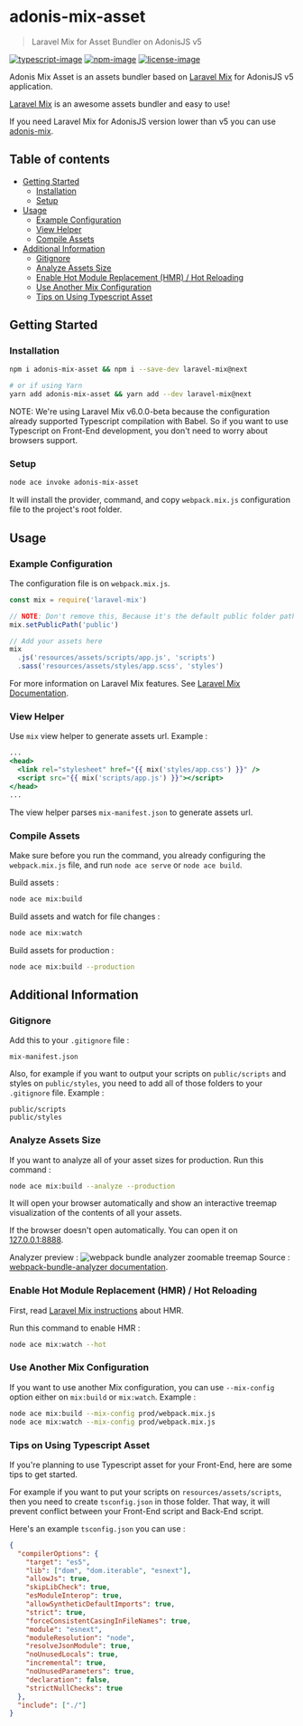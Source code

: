 # adonis-mix-asset
> Laravel Mix for Asset Bundler on AdonisJS v5

[![typescript-image]][typescript-url] [![npm-image]][npm-url] [![license-image]][license-url]

Adonis Mix Asset is an assets bundler based on [Laravel Mix](https://laravel-mix.com) for AdonisJS v5 application.

[Laravel Mix](https://laravel-mix.com) is an awesome assets bundler and easy to use!

If you need Laravel Mix for AdonisJS version lower than v5 you can use [adonis-mix](https://github.com/deathman92/adonis-mix).

<!-- START doctoc generated TOC please keep comment here to allow auto update -->
<!-- DON'T EDIT THIS SECTION, INSTEAD RE-RUN doctoc TO UPDATE -->
## Table of contents

- [Getting Started](#getting-started)
  - [Installation](#installation)
  - [Setup](#setup)
- [Usage](#usage)
  - [Example Configuration](#example-configuration)
  - [View Helper](#view-helper)
  - [Compile Assets](#compile-assets)
- [Additional Information](#additional-information)
  - [Gitignore](#gitignore)
  - [Analyze Assets Size](#analyze-assets-size)
  - [Enable Hot Module Replacement (HMR) / Hot Reloading](#enable-hot-module-replacement-hmr--hot-reloading)
  - [Use Another Mix Configuration](#use-another-mix-configuration)
  - [Tips on Using Typescript Asset](#tips-on-using-typescript-asset)

<!-- END doctoc generated TOC please keep comment here to allow auto update -->

## Getting Started

### Installation
```bash
npm i adonis-mix-asset && npm i --save-dev laravel-mix@next

# or if using Yarn
yarn add adonis-mix-asset && yarn add --dev laravel-mix@next
```

NOTE: We're using Laravel Mix v6.0.0-beta because the configuration already supported Typescript compilation with Babel. So if you want to use Typescript on Front-End development, you don't need to worry about browsers support.

### Setup
```bash
node ace invoke adonis-mix-asset
```
It will install the provider, command, and copy `webpack.mix.js` configuration file to the project's root folder.

## Usage

### Example Configuration
The configuration file is on `webpack.mix.js`.
```js
const mix = require('laravel-mix')

// NOTE: Don't remove this, Because it's the default public folder path on AdonisJS
mix.setPublicPath('public')

// Add your assets here
mix
  .js('resources/assets/scripts/app.js', 'scripts')
  .sass('resources/assets/styles/app.scss', 'styles')
```

For more information on Laravel Mix features. See [Laravel Mix Documentation](https://laravel-mix.com/docs).

### View Helper
Use `mix` view helper to generate assets url. Example :
```handlebars
...
<head>
  <link rel="stylesheet" href="{{ mix('styles/app.css') }}" />
  <script src="{{ mix('scripts/app.js') }}"></script>
</head>
...
```
The view helper parses `mix-manifest.json` to generate assets url.

### Compile Assets
Make sure before you run the command, you already configuring the `webpack.mix.js` file, and run `node ace serve` or `node ace build`.
 
Build assets :
```bash
node ace mix:build
```
Build assets and watch for file changes :
```bash
node ace mix:watch
```
Build assets for production :
```bash
node ace mix:build --production
```

## Additional Information

### Gitignore
Add this to your `.gitignore` file :
```.gitignore
mix-manifest.json
```
Also, for example if you want to output your scripts on `public/scripts` and styles on `public/styles`, you need to add all of those folders to your `.gitignore` file. Example :
```.gitignore
public/scripts
public/styles
```

### Analyze Assets Size
If you want to analyze all of your asset sizes for production. Run this command :
```bash
node ace mix:build --analyze --production
```
It will open your browser automatically and show an interactive treemap visualization of the contents of all your assets.

If the browser doesn't open automatically. You can open it on [127.0.0.1:8888](http://127.0.0.1:8888).

Analyzer preview :
![webpack bundle analyzer zoomable treemap](https://cloud.githubusercontent.com/assets/302213/20628702/93f72404-b338-11e6-92d4-9a365550a701.gif)
Source : [webpack-bundle-analyzer documentation](https://github.com/webpack-contrib/webpack-bundle-analyzer#readme).

### Enable Hot Module Replacement (HMR) / Hot Reloading
First, read [Laravel Mix instructions](https://laravel-mix.com/docs/hot-module-replacement) about HMR.

Run this command to enable HMR :
```bash
node ace mix:watch --hot
```

### Use Another Mix Configuration
If you want to use another Mix configuration, you can use `--mix-config` option either on `mix:build` or `mix:watch`. Example :
```bash
node ace mix:build --mix-config prod/webpack.mix.js
node ace mix:watch --mix-config prod/webpack.mix.js
```

### Tips on Using Typescript Asset
If you're planning to use Typescript asset for your Front-End, here are some tips to get started.

For example if you want to put your scripts on `resources/assets/scripts`, then you need to create `tsconfig.json` in those folder. That way, it will prevent conflict between your Front-End script and Back-End script.

Here's an example `tsconfig.json` you can use :
```json
{
  "compilerOptions": {
    "target": "es5",
    "lib": ["dom", "dom.iterable", "esnext"],
    "allowJs": true,
    "skipLibCheck": true,
    "esModuleInterop": true,
    "allowSyntheticDefaultImports": true,
    "strict": true,
    "forceConsistentCasingInFileNames": true,
    "module": "esnext",
    "moduleResolution": "node",
    "resolveJsonModule": true,
    "noUnusedLocals": true,
    "incremental": true,
    "noUnusedParameters": true,
    "declaration": false,
    "strictNullChecks": true
  },
  "include": ["./"]
}
```

[typescript-image]: https://img.shields.io/badge/Typescript-294E80.svg?style=for-the-badge&logo=typescript
[typescript-url]:  "typescript"

[npm-image]: https://img.shields.io/npm/v/adonis-mix-asset.svg?style=for-the-badge&logo=npm
[npm-url]: https://npmjs.org/package/adonis-mix-asset "npm"

[license-image]: https://img.shields.io/npm/l/adonis-mix-asset?color=blueviolet&style=for-the-badge
[license-url]: LICENSE.md "license"
